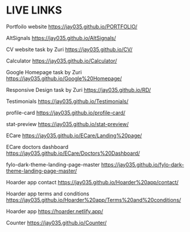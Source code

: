 # LIVE LINKS

Portfoilo website
https://jay035.github.io/PORTFOLIO/

AltSignals
https://jay035.github.io/AltSignals/

CV website task by Zuri
https://jay035.github.io/CV/

Calculator
https://jay035.github.io/Calculator/

Google Homepage task by Zuri
https://jay035.github.io/Google%20Homepage/

Responsive Design task by Zuri
https://jay035.github.io/RD/

Testimonials
https://jay035.github.io/Testimonials/

profile-card
https://jay035.github.io/profile-card/

stat-preview
https://jay035.github.io/stat-preview/

ECare
https://jay035.github.io/ECare/Landing%20page/

ECare doctors dashboard
https://jay035.github.io/ECare/Doctors%20Dashboard/

fylo-dark-theme-landing-page-master
https://jay035.github.io/fylo-dark-theme-landing-page-master/

Hoarder app contact
https://jay035.github.io/Hoarder%20app/contact/

Hoarder app terms and conditions
https://jay035.github.io/Hoarder%20app/Terms%20and%20conditions/

Hoarder app 
https://hoarder.netlify.app/

Counter
https://jay035.github.io/Counter/
